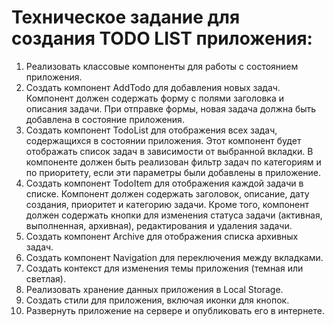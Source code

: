 # Техническое задание для создания TODO LIST приложения:

1. Реализовать классовые компоненты для работы с состоянием приложения.
2. Создать компонент AddTodo для добавления новых задач. Компонент должен содержать форму с полями заголовка и описания задачи. При отправке формы, новая задача должна быть добавлена в состояние приложения.
3. Создать компонент TodoList для отображения всех задач, содержащихся в состоянии приложения. Этот компонент будет отображать список задач в зависимости от выбранной вкладки. В компоненте должен быть реализован фильтр задач по категориям и по приоритету, если эти параметры были добавлены в приложение.
4. Создать компонент TodoItem для отображения каждой задачи в списке. Компонент должен содержать заголовок, описание, дату создания, приоритет и категорию задачи. Кроме того, компонент должен содержать кнопки для изменения статуса задачи (активная, выполненная, архивная), редактирования и удаления задачи.
5. Создать компонент Archive для отображения списка архивных задач.
6. Создать компонент Navigation для переключения между вкладками.
7. Создать контекст для изменения темы приложения (темная или светлая).
8. Реализовать хранение данных приложения в Local Storage.
9. Создать стили для приложения, включая иконки для кнопок.
10. Развернуть приложение на сервере и опубликовать его в интернете.
